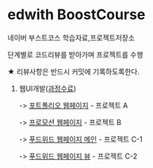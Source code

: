 # edwith BoostCourse

네이버 부스트코스 학습자료,프로젝트저장소

단계별로 코드리뷰를 받아가며 프로젝트를 수행<br>

★ 리뷰사항은 반드시 커밋에 기록하도록한다.<br>


1. 웹UI개발([과정수료])

    -> [포트폴리오 웹페이지] - 프로젝트 A
  
    -> [프로모션 웹페이지] - 프로젝트 B

    -> [푸드위드 웹페이지 메인] - 프로젝트 C-1
    
    -> [푸드위드 웹페이지 뷰] - 프로젝트 C-2
<br>


[과정수료]: http://www.edwith.org/certificate/A20191231-601133?langCode=ko

[포트폴리오 웹페이지]: https://jmkanmo.github.io/BoostCourse_Web-UI/%EC%9B%B9UI%EA%B0%9C%EB%B0%9C/%ED%94%84%EB%A1%9C%EC%A0%9D%ED%8A%B8/portfolio/portfolio


[프로모션 웹페이지]: https://jmkanmo.github.io/BoostCourse_Web-UI/%EC%9B%B9UI%EA%B0%9C%EB%B0%9C/%ED%94%84%EB%A1%9C%EC%A0%9D%ED%8A%B8/promotion/promotion


[푸드위드 웹페이지 메인]: https://jmkanmo.github.io/BoostCourse_Web-UI/%EC%9B%B9UI%EA%B0%9C%EB%B0%9C/%ED%94%84%EB%A1%9C%EC%A0%9D%ED%8A%B8/foodwith/main


[푸드위드 웹페이지 뷰]: https://jmkanmo.github.io/BoostCourse_Web-UI/%EC%9B%B9UI%EA%B0%9C%EB%B0%9C/%ED%94%84%EB%A1%9C%EC%A0%9D%ED%8A%B8/foodwith/view
